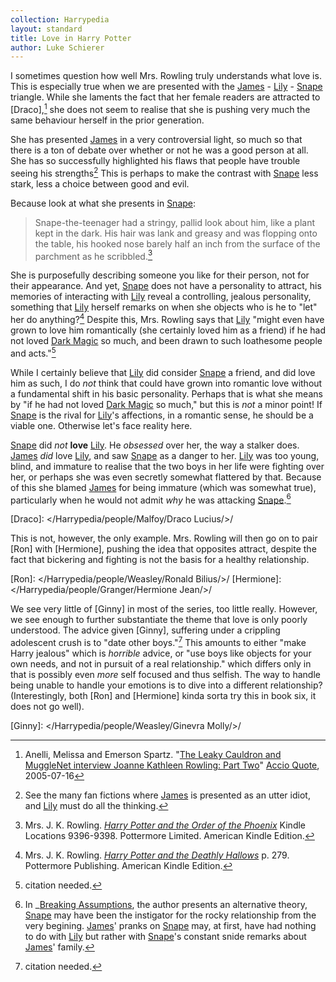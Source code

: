 ```yaml
---
collection: Harrypedia
layout: standard
title: Love in Harry Potter
author: Luke Schierer
---
```


I sometimes question how well Mrs. Rowling truly understands what love is.
This is especially true when we are presented with the [James] - [Lily] -
[Snape] triangle. While she laments the fact that her female readers are
attracted to [Draco],[^221206-2] she does not seem to realise that she is
pushing very much the same behaviour herself in the prior generation.

She has presented [James] in a very controversial light, so much so that
there is a ton of debate over whether or not he was a good person at all. She
has so successfully highlighted his flaws that people have trouble seeing his
strengths[^221206-3] This is perhaps to make the contrast with [Snape] less
stark, less a choice between good and evil.

Because look at what she presents in [Snape]:

> Snape-the-teenager had a stringy, pallid look about him, like a plant kept in the dark. His hair was lank and greasy and was flopping onto the table, his hooked nose barely half an inch from the surface of the parchment as he scribbled.[^221206-4]

She is purposefully describing someone you like for their person, not for their
appearance. And yet, [Snape] does not have a personality to attract, his
memories of interacting with [Lily] reveal a controlling, jealous
personality, something that [Lily] herself remarks on when she objects who is
he to "let" her do anything?[^221206-5] Despite this, Mrs. Rowling says that
[Lily] "might even have grown to love him romantically (she certainly loved him
as a friend) if he had not loved [Dark Magic] so much, and been drawn to such
loathesome people and acts."[^221206-6]

While I certainly believe that [Lily] did consider [Snape] a friend, and
did love him as such, I do _not_ think that could have grown into romantic love
without a fundamental shift in his basic personality. Perhaps that is what
she means by "if he had not loved [Dark Magic] so much," but this is _not_ a
minor point! If [Snape] is the rival for [Lily]'s affections, in a
romantic sense, he should be a viable one. Otherwise let's face reality here.

[Snape] did _not_ **love** [Lily]. He _obsessed_ over her, the way a
stalker does. [James] _did_ love [Lily], and saw [Snape] as a danger to
her. [Lily] was too young, blind, and immature to realise that the two boys
in her life were fighting over her, or perhaps she was even secretly somewhat
flattered by that. Because of this she blamed [James] for being immature
(which was somewhat true), particularly when he would not admit _why_ he was
attacking [Snape].[^230804-2]

[Dark Magic]: /Harrypedia/magic/dark/

[^230804-2]:
    In \_[Breaking Assumptions], the author presents an alternative theory,
    [Snape] may have been the instigator for the rocky relationship from the very
    begining. [James]' pranks on [Snape] may, at first, have had nothing to do
    with [Lily] but rather with [Snape]'s constant snide remarks about [James]'
    family.

[Breaking Assumptions]: https://www.fanfiction.net/s/8678515

[^221206-1]:
    Ms. Melissa Anelli and Mrs. J. K. Rowling.
    "[J.K. Rowling Web Chat Transcript][LCRWC]"
    [The Leaky Cauldron](http://www.the-leaky-cauldron.org) 2007-07-30

[^221206-5]:
    Mrs. J. K. Rowling.
    _[Harry Potter and the Deathly Hallows](https://www.librarything.com/work/3577382/book/225886820)_
    p. 279. Pottermore Publishing. American Kindle Edition.

[^221206-4]:
    Mrs. J. K. Rowling.
    _[Harry Potter and the Order of the Phoenix](https://www.librarything.com/work/115/book/225886709)_
    Kindle Locations 9396-9398. Pottermore Limited. American Kindle Edition.

[James]: /Harrypedia/people/Potter/James/
[lily]: </Harrypedia/people/Evans/Lily J/>
[Snape]: /Harrypedia/people/Snape/Severus/

[Draco]: </Harrypedia/people/Malfoy/Draco Lucius/>/

[^221206-2]:
    Anelli, Melissa and Emerson Spartz.
    "[The Leaky Cauldron and MuggleNet interview Joanne Kathleen Rowling: Part Two][LCMIp2]"
    [Accio Quote](http://www.accio-quote.org/), 2005-07-16

[LCMIp2]: http://www.accio-quote.org/articles/2005/0705-tlc_mugglenet-anelli-2.htm

[^221206-3]: See the many fan fictions where [James] is presented as an utter idiot, and [Lily] must do all the thinking.

This is not, however, the only example. Mrs. Rowling will then go on to pair
[Ron] with [Hermione], pushing the idea that opposites attract, despite the
fact that bickering and fighting is not the basis for a healthy relationship.

[Ron]: </Harrypedia/people/Weasley/Ronald Bilius/>/
[Hermione]: </Harrypedia/people/Granger/Hermione Jean/>/

We see very little of [Ginny] in most of the series, too little really.
However, we see enough to further substantiate the theme that love is only
poorly understood. The advice given [Ginny], suffering under a crippling
adolescent crush is to "date other boys."[^221206-6] This amounts to either
"make Harry jealous" which is _horrible_ advice, or "use boys like objects for
your own needs, and not in pursuit of a real relationship." which differs only
in that is possibly even _more_ self focused and thus selfish. The way to
handle being unable to handle your emotions is to dive into a different
relationship? (Interestingly, both [Ron] and [Hermione] kinda sorta try
this in book six, it does not go well).

[Ginny]: </Harrypedia/people/Weasley/Ginevra Molly/>/

[^221206-6]: citation needed.
